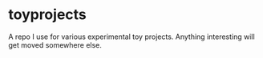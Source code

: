 # toyprojects
A repo I use for various experimental toy projects. Anything interesting will get moved somewhere else.
